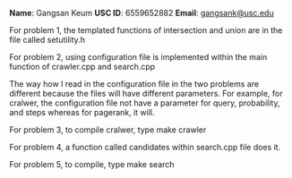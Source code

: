 **Name**: Gangsan Keum
**USC ID**: 6559652882
**Email**: gangsank@usc.edu

For problem 1, the templated functions of intersection and union 
are in the file called setutility.h

For problem 2, using configuration file is implemented within the
main function of crawler.cpp and search.cpp

The way how I read in the configuration file in the two problems
are different because the files will have different parameters.
For example, for cralwer, the configuration file not have a parameter
for query, probability, and steps whereas for pagerank, it will.

For problem 3, to compile cralwer, type make crawler

For problem 4, a function called candidates within search.cpp file does it.

For problem 5, to compile, type make search

